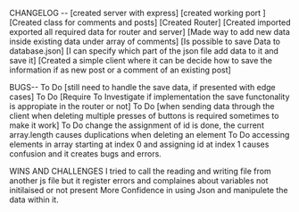 
CHANGELOG --
[created server with express]
[created working port ]
[Created class for comments and posts]
[Created Router]
[Created imported exported all required data for router and server]
[Made way to add new data inside existing data under array of comments]
[Is possible to save Data to database.json]
[I can specify which part of the json file add data to it and save it]
[Created a simple client where it can be decide how to save the information if as new post or a comment of an existing post]

BUGS--
To Do [still need to handle the save data, if presented with edge cases]
To Do [Require To Investigate if implementation the save functonality is appropiate in the router or not]
To Do [when sending data through the client when deleting multiple presses of buttons is required sometimes to make it work]
To Do change the assignment of id is done, the current array.length causes duplications when deleting an element
To Do accessing elements in array starting at index 0 and assigning id at index 1 causes confusion and it creates bugs and errors.

WINS AND CHALLENGES
I tried to call the reading and writing file from another js file but it register errors and complaines about variables not initilaised or not present
More Confidence in using Json and manipulete the data within it.